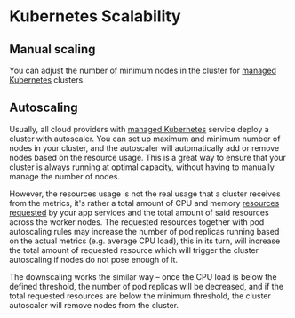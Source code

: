# Kubernetes Scalability

## Manual scaling

You can adjust the number of minimum nodes in the cluster for [managed Kubernetes](managed.md) clusters.

## Autoscaling

Usually, all cloud providers with [managed Kubernetes](managed.md) service deploy a cluster with autoscaler. You can set up maximum and minimum number of nodes in your cluster, and the autoscaler will automatically add or remove nodes based on the resource usage. This is a great way to ensure that your cluster is always running at optimal capacity, without having to manually manage the number of nodes.

However, the resources usage is not the real usage that a cluster receives from the metrics, it's rather a total amount of CPU and memory [resources requested](../apps/scalability.md#resources-management) by your app services and the total amount of said resources across the worker nodes. The requested resources together with pod autoscaling rules may increase the number of pod replicas running based on the actual metrics (e.g. average CPU load), this in its turn, will increase the total amount of requested resource which will trigger the cluster autoscaling if nodes do not pose enough of it. 

The downscaling works the similar way – once the CPU load is below the defined threshold, the number of pod replicas will be decreased, and if the total requested resources are below the minimum threshold, the cluster autoscaler will remove nodes from the cluster.
